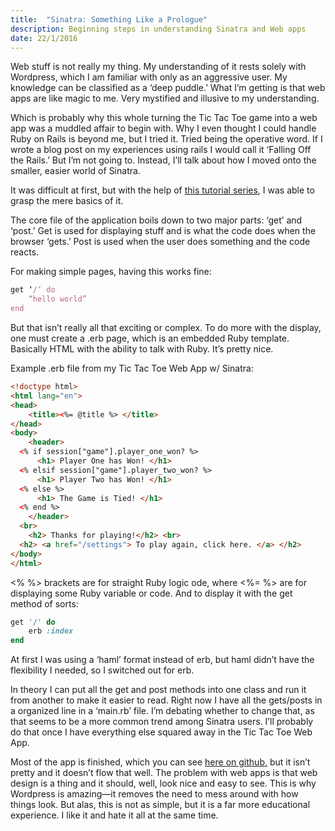 ```yaml
---
title:  "Sinatra: Something Like a Prologue"
description: Beginning steps in understanding Sinatra and Web apps
date: 22/1/2016
---
```

Web stuff is not really my thing. My understanding of it rests solely with Wordpress, which I am familiar with only as an aggressive user. My knowledge can be classified as a ‘deep puddle.’ What I’m getting is that web apps are like magic to me. Very mystified and illusive to my understanding.

Which is probably why this whole turning the Tic Tac Toe game into a web app was a muddled affair to begin with. Why I even thought I could handle Ruby on Rails is beyond me, but I tried it. Tried being the operative word. If I wrote a blog post on my experiences using rails I would call it ‘Falling Off the Rails.’ But I’m not going to. Instead, I’ll talk about how I moved onto the smaller, easier world of Sinatra.

It was difficult at first, but with the help of [this tutorial series](http://code.tutsplus.com/tutorials/singing-with-sinatra-the-recall-app--net-19128), I was able to grasp the mere basics of it.

The core file of the application boils down to two major parts: ‘get’ and ‘post.’ Get is used for displaying stuff and is what the code does when the browser ‘gets.’ Post is used when the user does something and the code reacts.

For making simple pages, having this works fine:

```ruby
get ‘/‘ do
	“hello world”
end
```

But that isn’t really all that exciting or complex. To do more with the display, one must create a .erb page, which is an embedded Ruby template. Basically HTML with the ability to talk with Ruby. It’s pretty nice.

Example .erb file from my Tic Tac Toe Web App w/ Sinatra:

```html
<!doctype html>
<html lang="en">
<head>
	<title><%= @title %> </title>
</head>
<body>
	<header>
  <% if session["game"].player_one_won? %>
      <h1> Player One has Won! </h1>
  <% elsif session["game"].player_two_won? %>
      <h1> Player Two has Won! </h1>
  <% else %>
      <h1> The Game is Tied! </h1>
  <% end %>
	</header>
  <br>
	<h2> Thanks for playing!</h2> <br>
  <h2> <a href="/settings"> To play again, click here. </a> </h2>
</body>
</html>
```
<% %> brackets are for straight Ruby logic ode, where <%= %> are for displaying some Ruby variable or code. And to display it with the get method of sorts:

```ruby
get '/' do
	erb :index
end
```

At first I was using a ‘haml’ format instead of erb, but haml didn’t have the flexibility I needed, so I switched out for erb.

In theory I can put all the get and post methods into one class and run it from another to make it easier to read. Right now I have all the gets/posts in a organized line in a ‘main.rb’ file. I’m debating whether to change that, as that seems to be a more common trend among Sinatra users. I’ll probably do that once I have everything else squared away in the Tic Tac Toe Web App.

Most of the app is finished, which you can see [here on github,](https://github.com/ssunday/TicTacToeSinatra) but it isn’t pretty and it doesn’t flow that well. The problem with web apps is that web design is a thing and it should, well, look nice and easy to see. This is why Wordpress is amazing—it removes the need to mess around with how things look. But alas, this is not as simple, but it is a far more educational experience. I like it and hate it all at the same time.
